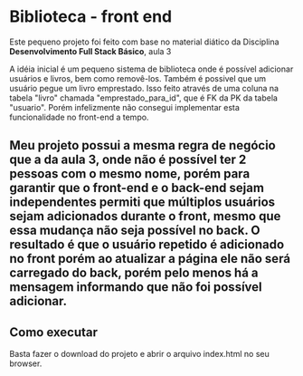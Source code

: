 # Biblioteca - front end

Este pequeno projeto foi feito com base no material diático da Disciplina **Desenvolvimento Full Stack Básico**, aula 3

A idéia inicial é um pequeno sistema de biblioteca onde é possível adicionar usuários e livros, bem como removê-los. Também é possivel que um usuário pegue um livro emprestado. Isso feito através de uma coluna na tabela "livro" chamada "emprestado_para_id", que é FK da PK da tabela "usuario". Porém infelizmente não consegui implementar esta funcionalidade no front-end a tempo.

Meu projeto possui a mesma regra de negócio que a da aula 3, onde não é possível ter 2 pessoas com o mesmo nome, porém para garantir que o front-end e o back-end sejam independentes permiti que múltiplos usuários sejam adicionados durante o front, mesmo que essa mudança não seja possível no back. O resultado é que o usuário repetido é adicionado no front porém ao atualizar a página ele não será carregado do back, porém pelo menos há a mensagem informando que não foi possível adicionar.
---
## Como executar

Basta fazer o download do projeto e abrir o arquivo index.html no seu browser.
